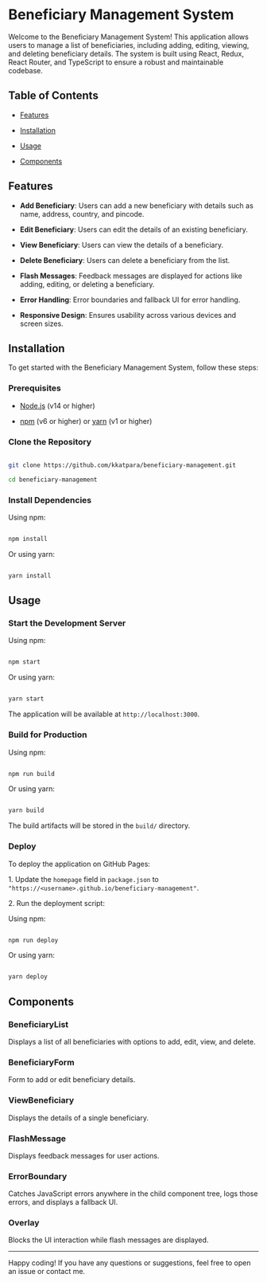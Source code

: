 # Beneficiary Management System

Welcome to the Beneficiary Management System! This application allows users to manage a list of beneficiaries, including adding, editing, viewing, and deleting beneficiary details. The system is built using React, Redux, React Router, and TypeScript to ensure a robust and maintainable codebase.

## Table of Contents

- [Features](#features)

- [Installation](#installation)

- [Usage](#usage)

- [Components](#components)

## Features

- **Add Beneficiary**: Users can add a new beneficiary with details such as name, address, country, and pincode.

- **Edit Beneficiary**: Users can edit the details of an existing beneficiary.

- **View Beneficiary**: Users can view the details of a beneficiary.

- **Delete Beneficiary**: Users can delete a beneficiary from the list.

- **Flash Messages**: Feedback messages are displayed for actions like adding, editing, or deleting a beneficiary.

- **Error Handling**: Error boundaries and fallback UI for error handling.

- **Responsive Design**: Ensures usability across various devices and screen sizes.

## Installation

To get started with the Beneficiary Management System, follow these steps:

### Prerequisites

- [Node.js](https://nodejs.org/) (v14 or higher)

- [npm](https://www.npmjs.com/) (v6 or higher) or [yarn](https://yarnpkg.com/) (v1 or higher)

### Clone the Repository

```bash

git clone https://github.com/kkatpara/beneficiary-management.git

cd beneficiary-management

```

### Install Dependencies

Using npm:

```bash

npm install

```

Or using yarn:

```bash

yarn install

```

## Usage

### Start the Development Server

Using npm:

```bash

npm start

```

Or using yarn:

```bash

yarn start

```

The application will be available at `http://localhost:3000`.

### Build for Production

Using npm:

```bash

npm run build

```

Or using yarn:

```bash

yarn build

```

The build artifacts will be stored in the `build/` directory.

### Deploy

To deploy the application on GitHub Pages:

1\. Update the `homepage` field in `package.json` to `"https://<username>.github.io/beneficiary-management"`.

2\. Run the deployment script:

Using npm:

```bash

npm run deploy

```

Or using yarn:

```bash

yarn deploy

```

## Components

### BeneficiaryList

Displays a list of all beneficiaries with options to add, edit, view, and delete.

### BeneficiaryForm

Form to add or edit beneficiary details.

### ViewBeneficiary

Displays the details of a single beneficiary.

### FlashMessage

Displays feedback messages for user actions.

### ErrorBoundary

Catches JavaScript errors anywhere in the child component tree, logs those errors, and displays a fallback UI.

### Overlay

Blocks the UI interaction while flash messages are displayed.

---

Happy coding! If you have any questions or suggestions, feel free to open an issue or contact me.
